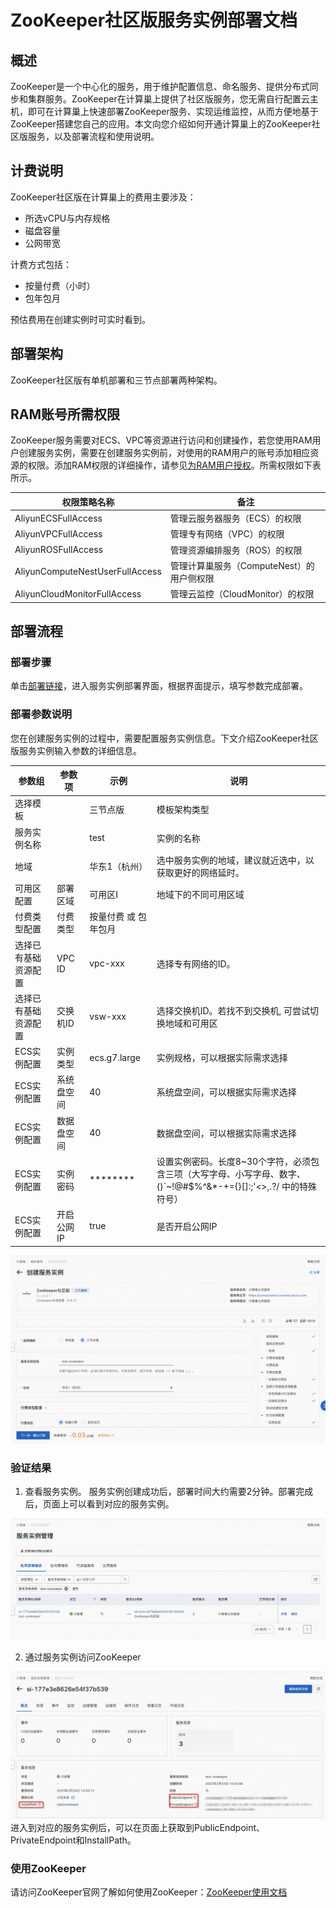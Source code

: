 # ZooKeeper社区版服务实例部署文档
## 概述
ZooKeeper是一个中心化的服务，用于维护配置信息、命名服务、提供分布式同步和集群服务。ZooKeeper在计算巢上提供了社区版服务，您无需自行配置云主机，即可在计算巢上快速部署ZooKeeper服务、实现运维监控，从而方便地基于ZooKeeper搭建您自己的应用。本文向您介绍如何开通计算巢上的ZooKeeper社区版服务，以及部署流程和使用说明。
## 计费说明
ZooKeeper社区版在计算巢上的费用主要涉及：

- 所选vCPU与内存规格
- 磁盘容量
- 公网带宽

计费方式包括：

- 按量付费（小时）
- 包年包月

预估费用在创建实例时可实时看到。
## 
## 部署架构
ZooKeeper社区版有单机部署和三节点部署两种架构。

## RAM账号所需权限
ZooKeeper服务需要对ECS、VPC等资源进行访问和创建操作，若您使用RAM用户创建服务实例，需要在创建服务实例前，对使用的RAM用户的账号添加相应资源的权限。添加RAM权限的详细操作，请参见[为RAM用户授权](https://help.aliyun.com/document_detail/121945.html)。所需权限如下表所示。

| 权限策略名称 | 备注 |
| --- | --- |
| AliyunECSFullAccess | 管理云服务器服务（ECS）的权限 |
| AliyunVPCFullAccess | 管理专有网络（VPC）的权限 |
| AliyunROSFullAccess | 管理资源编排服务（ROS）的权限 |
| AliyunComputeNestUserFullAccess | 管理计算巢服务（ComputeNest）的用户侧权限 |
| AliyunCloudMonitorFullAccess | 管理云监控（CloudMonitor）的权限 |


## 部署流程
### 部署步骤
单击[部署链接](https://computenest.console.aliyun.com/user/cn-hangzhou/serviceInstanceCreate?ServiceId=service-c679a8e504824810830e)，进入服务实例部署界面，根据界面提示，填写参数完成部署。

### 
### 部署参数说明
您在创建服务实例的过程中，需要配置服务实例信息。下文介绍ZooKeeper社区版服务实例输入参数的详细信息。

| 参数组        | 参数项    | 示例           | 说明                        |
|------------|--------|--------------| --- |
| 选择模板       |        | 三节点版         | 模板架构类型                     |
| 服务实例名称     |        | test         | 实例的名称                     |
| 地域         |        | 华东1（杭州）      | 选中服务实例的地域，建议就近选中，以获取更好的网络延时。 |
| 可用区配置      | 部署区域   | 可用区I         | 地域下的不同可用区域                |
| 付费类型配置     | 付费类型   | 按量付费 或 包年包月  |
| 选择已有基础资源配置 | VPC ID | vpc-xxx      | 选择专有网络的ID。                |
| 选择已有基础资源配置 | 交换机ID  | vsw-xxx      | 选择交换机ID。若找不到交换机, 可尝试切换地域和可用区 |
| ECS实例配置    | 实例类型   | ecs.g7.large | 实例规格，可以根据实际需求选择           |
| ECS实例配置    | 系统盘空间  | 40           | 系统盘空间，可以根据实际需求选择          |
| ECS实例配置    | 数据盘空间  | 40           | 数据盘空间，可以根据实际需求选择          |
| ECS实例配置    | 实例密码   | ********     | 设置实例密码。长度8~30个字符，必须包含三项（大写字母、小写字母、数字、()`~!@#$%^&*-+={}[]:;'<>,.?/ 中的特殊符号） |
| ECS实例配置    | 开启公网IP | true         | 是否开启公网IP                  |

![1.jpg](1.jpg)

### 
### 验证结果

1. 查看服务实例。
服务实例创建成功后，部署时间大约需要2分钟。部署完成后，页面上可以看到对应的服务实例。 

![2.jpg](2.jpg)

2. 通过服务实例访问ZooKeeper

![3.jpg](3.jpg)
进入到对应的服务实例后，可以在页面上获取到PublicEndpoint、PrivateEndpoint和InstallPath。


### 使用ZooKeeper
请访问ZooKeeper官网了解如何使用ZooKeeper：[ZooKeeper使用文档](https://zookeeper.readthedocs.io/zh/latest/usage.html)
